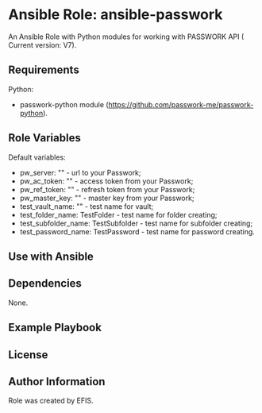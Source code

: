 # Ansible Role: ansible-passwork

An Ansible Role with Python modules for working with PASSWORK API ( Current version: V7).

## Requirements

Python:
- passwork-python module (https://github.com/passwork-me/passwork-python).

## Role Variables

Default variables:
- pw_server: "" - url to your Passwork;
- pw_ac_token: "" - access token from your Passwork;
- pw_ref_token: "" - refresh token from your Passwork;
- pw_master_key: "" - master key from your Passwork;
- test_vault_name: "" - test name for vault;
- test_folder_name: TestFolder - test name for folder creating;
- test_subfolder_name: TestSubfolder - test name for subfolder creating;
- test_password_name: TestPassword - test name for password creating.

## Use with Ansible

## Dependencies

None.

## Example Playbook

## License

## Author Information

Role was created by EFIS.
